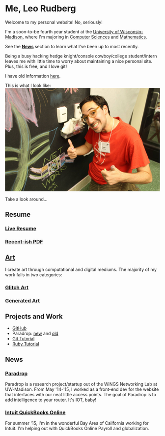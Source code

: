 # Me, Leo Rudberg
Welcome to my personal website! No, seriously!

I'm a soon-to-be fourth year student at the [University of Wisconsin-Madison](http://wisc.edu),
where I'm majoring in [Computer Sciences](http://cs.wisc.edu) and [Mathematics](http://math.wisc.edu).

See the [__News__](#news) section to learn what I've been up to most recently.

Being a busy hacking hedge knight/console cowboy/college student/intern leaves
me with little time to worry about maintaining a nice personal site. Plus, this
is free, and I love git!

I have old information [here](http://cs.wisc.edu/~leo).

This is what I look like:
![Yup, this is me](https://github.com/LOZORD/me/blob/master/me.jpg)

Take a look around...

## Resume

### [Live Resume](https://docs.google.com/document/d/1d0WxjT2ZJi4EQ-GkS-a0-QpzHyQuDAlBOyY8acCe-2w/view)

### [Recent-ish PDF](http://github.com/LOZORD/me/tree/master/LeoRudbergResume.pdf)

## [Art](http://github.com/LOZORD/me/tree/master/art)

I create art through computational and digital mediums.
The majority of my work falls in two categories:

### [Glitch Art](http://github.com/LOZORD/me/tree/master/art/glitched)

### [Generated Art](http://github.com/LOZORD/me/tree/master/art/generated)

## Projects and Work

* [GitHub](http://github.com/LOZORD)
* Paradrop: [new](http://paradrop.io) and [old](http://paradrop.org)
* [Git Tutorial](https://gist.github.com/LOZORD/3f4271e461f6d8aaa99d)
* [Ruby Tutorial](https://gist.github.com/LOZORD/4125803c951334077807)

## News

### [Paradrop](http://paradrop.io)
Paradrop is a research project/startup out of the WiNGS Networking Lab at UW-Madison.
From May '14-'15, I worked as a front-end dev for the website that interfaces with our
neat little access points. The goal of Paradrop is to add intelligence to your router.
It's IOT, baby!
### [Intuit QuickBooks Online](http://quickbooks.intuit.com)
For summer '15, I'm in the wonderful Bay Area of California working for Intuit. I'm helping
out with QuickBooks Online Payroll and globalization.
